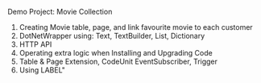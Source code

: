 Demo Project: Movie Collection

1. Creating Movie table, page, and link favourite movie to each customer
2. DotNetWrapper using: Text, TextBuilder, List, Dictionary
3. HTTP API
4. Operating extra logic when Installing and Upgrading Code
5. Table & Page Extension, CodeUnit EventSubscriber, Trigger
6. Using LABEL"

